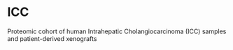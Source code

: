 # ICC
Proteomic cohort of human Intrahepatic Cholangiocarcinoma (ICC) samples and patient-derived xenografts
